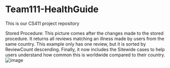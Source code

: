 # Team111-HealthGuide
This is our CS411 project repository

Stored Procedure:
This picture comes after the changes made to the stored procedure. It returns all reviews matching an illness made by users from the same country. This example only has one review, but it is sorted by ReviewCount descending. Finally, it now includes the Sitewide cases to help users understand how common this is worldwide compared to their country.
![image](https://user-images.githubusercontent.com/79374539/234670685-24290679-9f12-4ccf-a6e0-5bb3d8e36288.png)
